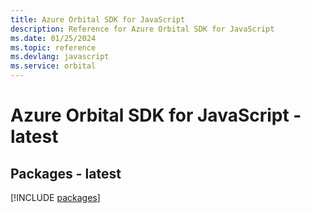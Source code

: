```yaml
---
title: Azure Orbital SDK for JavaScript
description: Reference for Azure Orbital SDK for JavaScript
ms.date: 01/25/2024
ms.topic: reference
ms.devlang: javascript
ms.service: orbital
---
```

# Azure Orbital SDK for JavaScript - latest
## Packages - latest
[!INCLUDE [packages](orbital-index.md)]